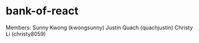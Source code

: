 # bank-of-react
Members:
Sunny Kwong (kwongsunny)
Justin Quach (quachjustin)
Christy Li (christy8059)

